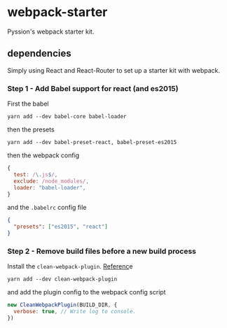 # webpack-starter

Pyssion's webpack starter kit.

## dependencies

Simply using React and React-Router to set up a starter kit with webpack.

### Step 1 - Add Babel support for react (and es2015)

First the babel

```shell
yarn add --dev babel-core babel-loader
```

then the presets

```shell
yarn add --dev babel-preset-react, babel-preset-es2015
```

then the webpack config

```javascript
{
  test: /\.js$/,
  exclude: /node_modules/,
  loader: "babel-loader",
}
```

and the `.babelrc` config file

```json
{
  "presets": ["es2015", "react"]
}
```

### Step 2 - Remove build files before a new build process

Install the `clean-webpack-plugin`. [Referenc](https://github.com/johnagan/clean-webpack-plugin)e

```shell
yarn add --dev clean-webpack-plugin
```

and add the plugin config to the webpack config script

```javascript
new CleanWebpackPlugin(BUILD_DIR, {
  verbose: true, // Write log to console.
})
```

